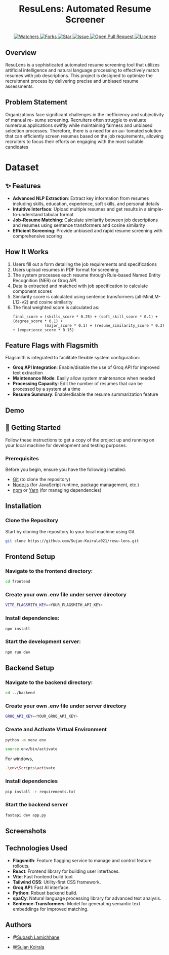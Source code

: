 

# <p align="center">ResuLens: Automated Resume Screener</p>
<p align="center">
    <a href="https://github.com/Sujan-Koirala021/resu-lens" target="blank">
        <img src="https://img.shields.io/github/watchers/Sujan-Koirala021/resu-lens?style=for-the-badge&logo=appveyor" alt="Watchers"/>
    </a>
    <a href="https://github.com/Sujan-Koirala021/resu-lens/fork" target="blank">
        <img src="https://img.shields.io/github/forks/Sujan-Koirala021/resu-lens?style=for-the-badge&logo=appveyor" alt="Forks"/>
    </a>
    <a href="https://github.com/Sujan-Koirala021/resu-lens/stargazers" target="blank">
        <img src="https://img.shields.io/github/stars/Sujan-Koirala021/resu-lens?style=for-the-badge&logo=appveyor" alt="Star"/>
    </a>
    <a href="https://github.com/Sujan-Koirala021/resu-lens/issues" target="blank">
        <img src="https://img.shields.io/github/issues/Sujan-Koirala021/resu-lens?style=for-the-badge&logo=appveyor" alt="Issue"/>
    </a>
    <a href="https://github.com/Sujan-Koirala021/resu-lens/pulls" target="blank">
        <img src="https://img.shields.io/github/issues-pr/Sujan-Koirala021/resu-lens?style=for-the-badge&logo=appveyor" alt="Open Pull Request"/>
    </a>
    <a href="https://github.com/Sujan-Koirala021/resu-lens/blob/master/LICENSE" target="blank">
        <img src="https://img.shields.io/github/license/Sujan-Koirala021/resu-lens?style=for-the-badge&logo=appveyor" alt="License" />
    </a>
</p>


## Overview
ResuLens is a sophisticated automated resume screening tool that utilizes artificial intelligence and natural language processing to effectively match resumes with job descriptions. This project is designed to optimize the recruitment process by delivering precise and unbiased resume assessments.

## Problem Statement
Organizations face significant challenges in the inefficiency and subjectivity of manual re-
sume screening. Recruiters often struggle to evaluate numerous applications swiftly while
maintaining fairness and unbiased selection processes. Therefore, there is a need for an au-
tomated solution that can efficiently screen resumes based on the job requirements, allowing
recruiters to focus their efforts on engaging with the most suitable candidates

# Dataset 


## ✨ Features  
- **Advanced NLP Extraction**: Extract key information from resumes including skills, education, experience, soft skills, and personal details
- **Intuitive  Interface**: Upload multiple resumes and get results in a simple-to-understand tabular format
- **Job-Resume Matching**: Calculate similarity between job descriptions and resumes using sentence transformers and cosine similarity
- **Efficient Screening**: Provide unbiased and rapid resume screening with comprehensive scoring

## How It Works
1. Users fill out a form detailing the job requirements and specifications
2. Users upload resumes in PDF format for screening
3. The system processes each resume through Rule-based Named Entity Recognition (NER) or Groq API.
4. Data is extracted and matched with job specification to calculate component scores
5. Similarity score is calculated using sentence transformers (all-MiniLM-L12-v2) and cosine similarity
6. The final weighted score is calculated as:
   ```
   final_score = (skills_score * 0.25) + (soft_skill_score * 0.1) + (degree_score * 0.1) + 
                 (major_score * 0.1) + (resume_similarity_score * 0.3) + (experience_score * 0.15)
   ```

## Feature Flags with Flagsmith
Flagsmith is integrated to facilitate flexible system configuration:
- **Groq API Integration**: Enable/disable the use of Groq API for improved text extraction
- **Maintenance Mode**: Easily allow system maintenance when needed
- **Processing Capacity**:  Edit the number of resumes that can be processed by a system at a time
- **Resume Summary**: Enable/disable the resume summarization feature

## Demo

## 🚀 Getting Started

Follow these instructions to get a copy of the project up and running on your local machine for development and testing purposes.

### Prerequisites

Before you begin, ensure you have the following installed:

- [Git](https://git-scm.com/) (to clone the repository)
- [Node.js](https://nodejs.org/) (for JavaScript runtime, package management, etc.)
- [npm](https://www.npmjs.com/) or [Yarn](https://yarnpkg.com/) (for managing dependencies)

## Installation
### Clone the Repository

Start by cloning the repository to your local machine using Git.

```bash
git clone https://github.com/Sujan-Koirala021/resu-lens.git
```
## Frontend Setup
### Navigate to the frontend directory:
```bash
cd frontend
```

### Create your own .env file under server directory

```bash
VITE_FLAGSMITH_KEY=<YOUR_FLAGSMITH_API_KEY>
```

### Install dependencies:
```bash
npm install
```

### Start the development server:
```bash
npm run dev
```
## Backend Setup
### Navigate to the backend directory:
```bash
cd ../backend
```
### Create your own .env file under server directory

```bash
GROQ_API_KEY=<YOUR_GROQ_API_KEY>
```

### Create and Activate  Virtual Environment
```bash
python -m venv env
```

```bash
source env/bin/activate
```
For windows,
```bash
.\env\Scripts\activate
```
### Install dependencies
```bash
pip install -r requirements.txt
```

### Start the backend server
```bash
fastapi dev app.py
```


## Screenshots



## Technologies Used

- **Flagsmith**: Feature flagging service to manage and control feature rollouts.
- **React**: Frontend library for building user interfaces.  
- **Vite**: Fast frontend build tool.  
- **Tailwind CSS**: Utility-first CSS framework.   
- **Groq API**: Fast AI interface.  
- **Python**: Robust backend build.  
- **spaCy**: Natural language processing library for advanced text analysis.  
- **Sentence-Transformers**: Model for generating semantic text embeddings for improved matching.  


## Authors
 - [@Subash Lamichhane](https://github.com/Subash-Lamichhane)

 - [@Sujan Koirala](https://github.com/Sujan-Koirala021)

